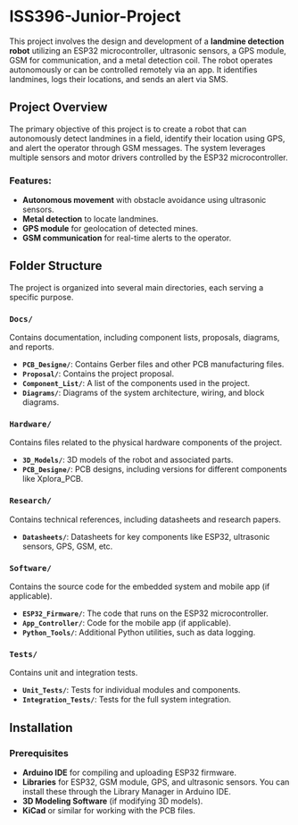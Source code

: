 # ISS396-Junior-Project
This project involves the design and development of a **landmine detection robot** utilizing an ESP32 microcontroller, ultrasonic sensors, a GPS module, GSM for communication, and a metal detection coil. The robot operates autonomously or can be controlled remotely via an app. It identifies landmines, logs their locations, and sends an alert via SMS.

## Project Overview

The primary objective of this project is to create a robot that can autonomously detect landmines in a field, identify their location using GPS, and alert the operator through GSM messages. The system leverages multiple sensors and motor drivers controlled by the ESP32 microcontroller.

### Features:
- **Autonomous movement** with obstacle avoidance using ultrasonic sensors.
- **Metal detection** to locate landmines.
- **GPS module** for geolocation of detected mines.
- **GSM communication** for real-time alerts to the operator.

## Folder Structure

The project is organized into several main directories, each serving a specific purpose.

### `Docs/`
Contains documentation, including component lists, proposals, diagrams, and reports.
- **`PCB_Designe/`**: Contains Gerber files and other PCB manufacturing files.
- **`Proposal/`**: Contains the project proposal.
- **`Component_List/`**: A list of the components used in the project.
- **`Diagrams/`**: Diagrams of the system architecture, wiring, and block diagrams.
  
### `Hardware/`
Contains files related to the physical hardware components of the project.
- **`3D_Models/`**: 3D models of the robot and associated parts.
- **`PCB_Designe/`**: PCB designs, including versions for different components like Xplora_PCB.

### `Research/`
Contains technical references, including datasheets and research papers.
- **`Datasheets/`**: Datasheets for key components like ESP32, ultrasonic sensors, GPS, GSM, etc.

### `Software/`
Contains the source code for the embedded system and mobile app (if applicable).
- **`ESP32_Firmware/`**: The code that runs on the ESP32 microcontroller.
- **`App_Controller/`**: Code for the mobile app (if applicable).
- **`Python_Tools/`**: Additional Python utilities, such as data logging.

### `Tests/`
Contains unit and integration tests.
- **`Unit_Tests/`**: Tests for individual modules and components.
- **`Integration_Tests/`**: Tests for the full system integration.

## Installation

### Prerequisites
- **Arduino IDE** for compiling and uploading ESP32 firmware.
- **Libraries** for ESP32, GSM module, GPS, and ultrasonic sensors. You can install these through the Library Manager in Arduino IDE.
- **3D Modeling Software** (if modifying 3D models).
- **KiCad** or similar for working with the PCB files.


